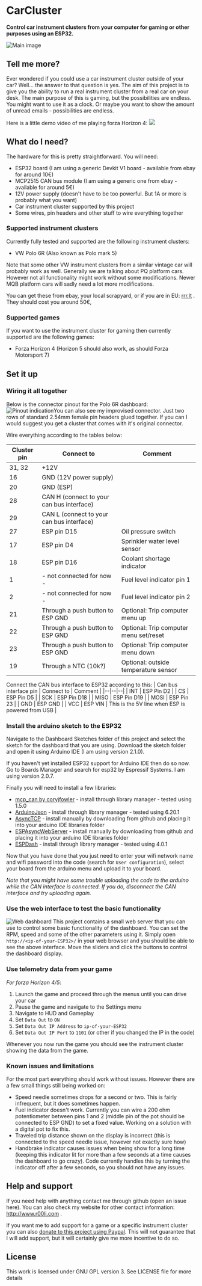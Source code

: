 # CarCluster

**Control car instrument clusters from your computer for gaming or other purposes using an ESP32.**

![Main image](https://github.com/r00li/CarCluster/blob/main/Misc/main_display.jpg?raw=true)

## Tell me more?

Ever wondered if you could use a car instrument cluster outside of your car? Well... the answer to that question is yes. The aim of this project is to give you the ability to run a real instrument cluster from a real car on your desk. The main purpose of this is gaming, but the possibilities are endless. You might want to use it as a clock. Or maybe you want to show the amount of unread emails - possibilities are endless.

Here is a little demo video of me playing forza Horizon 4:
[![](https://github.com/r00li/CarCluster/blob/main/Misc/video_thumb.png?raw=true)](https://youtu.be/-aPPZKZ644M)

## What do I need?
The hardware for this is pretty straightforward. You will need:

 - ESP32 board (I am using a generic Devkit V1 board - available from ebay for around 10€)
 - MCP2515 CAN bus module (I am using a generic one from ebay - available for around 5€)
 - 12V power supply (doesn't have to be too powerful. But 1A or more is probably what you want)
 - Car instrument cluster supported by this project
 - Some wires, pin headers and other stuff to wire everything together

### Supported instrument clusters
Currently fully tested and supported are the following instrument clusters:

- VW Polo 6R (Also known as Polo mark 5)

Note that some other VW instrument clusters from a similar vintage car will probably work as well. Generally we are talking about PQ platform cars. However not all functionality might work without some modifications. Newer MQB platform cars will sadly need a lot more modifications.

You can get these from ebay, your local scrapyard, or if you are in EU: [rrr.lt](rrr.lt/) . They should cost you around 50€,

### Supported games
If you want to use the instrument cluster for gaming then currently supported are the following games:

- Forza Horizon 4 (Horizon 5 should also work, as should Forza Motorsport 7)
  
## Set it up
### Wiring it all together
Below is the connector pinout for the Polo 6R dashboard:
![Pinout indication](https://github.com/r00li/CarCluster/blob/main/Misc/pinout.jpg?raw=true)You can also see my improvised connector. Just two rows of standard 2.54mm female pin headers glued together. If you can I would suggest you get a cluster that comes with it's original connector.

Wire everything according to the tables below:

| Cluster pin | Connect to | Comment |
|--|--|--|
| 31, 32 | +12V |
| 16 | GND (12V power supply) |
| 20 | GND (ESP) |
| 28 | CAN H (connect to your can bus interface) |
| 29 | CAN L (connect to your can bus interface) |
| 27 | ESP pin D15 | Oil pressure switch |
| 17 | ESP pin D4 | Sprinkler water level sensor |
| 18 | ESP pin D16 | Coolant shortage indicator |
| 1 | - not connected for now - | Fuel level indicator pin 1 |
| 2 | - not connected for now - | Fuel level indicator pin 2 |
| 21 | Through a push button to ESP GND | Optional: Trip computer menu up |
| 22 | Through a push button to ESP GND | Optional: Trip computer menu set/reset |
| 23 | Through a push button to ESP GND | Optional: Trip computer menu down |
| 19 | Through a NTC (10k?) | Optional: outside temperature sensor |

Connect the CAN bus interface to ESP32 according to this:
| Can bus interface pin | Connect to | Comment |
|--|--|--|
| INT | ESP Pin D2 |
| CS | ESP Pin D5 |
| SCK | ESP Pin D18 |
| MISO | ESP Pin D19 |
| MOSI | ESP Pin 23 |
| GND | ESP GND |
| VCC | ESP VIN | This is the 5V line when ESP is powered from USB |

### Install the arduino sketch to the ESP32
Navigate to the Dashboard Sketches folder of this project and select the sketch for the dashboard that you are using. Download the sketch folder and open it using Arduino IDE (I am using version 2.1.0).

If you haven't yet installed ESP32 support for Arduino IDE then do so now. Go to Boards Manager and search for esp32 by Espressif Systems. I am using version 2.0.7.

Finally you will need to install a few libraries:

 - [mcp_can by coryjfowler](https://github.com/coryjfowler/MCP_CAN_lib) - install through library manager - tested using 1.5.0
 - [ArduinoJson](https://arduinojson.org/) - install through library manager - tested using 6.20.1
 - [AsyncTCP](https://github.com/me-no-dev/AsyncTCP) - install manually by downloading from github and placing it into your arduino IDE libraries folder
 - [ESPAsyncWebServer](https://github.com/me-no-dev/ESPAsyncWebServer) - install manually by downloading from github and placing it into your arduino IDE libraries folder
 - [ESPDash](https://docs.espdash.pro/) - install through library manager - tested using 4.0.1

Now that you have done that you just need to enter your wifi network name and wifi password into the code (search for `User configuration`), select your board from the arduino menu and upload it to your board. 

*Note that you might have some trouble uploading the code to the arduino while the CAN interface is connected. If you do, disconnect the CAN interface and try uploading again.*  

### Use the web interface to test the basic functionality

![Web dashboard](https://github.com/r00li/CarCluster/blob/main/Misc/screenshot_dashboard.png?raw=true)
This project contains a small web server that you can use to control some basic functionality of the dashboard. You can set the RPM, speed and some of the other parameters using it. Simply open `http://<ip-of-your-ESP32>/` in your web browser and you should be able to see the above interface. Move the sliders and click the buttons to control the dashboard display.

### Use telemetry data from your game
*For forza Horizon 4/5*:
1.  Launch the game and proceed through the menus until you can drive your car
2.  Pause the game and navigate to the Settings menu
3.  Navigate to HUD and Gameplay
4.  Set `Data Out` to `ON`
5.  Set `Data Out IP Address` to `ip-of-your-ESP32`
6.  Set `Data Out IP Port` to `1101` (or other if you changed the IP in the code)

Whenever you now run the game you should see the instrument cluster showing the data from the game. 

### Known issues and limitations
For the most part everything should work without issues. However there are a few small things still being worked on:

- Speed needle sometimes drops for a second or two. This is fairly infrequent, but it does sometimes happen.
- Fuel indicator doesn't work. Currently you can wire a 200 ohm potentiometer between pins 1 and 2 (middle pin of the pot should be connected to ESP GND) to set a fixed value. Working on a solution with a digital pot to fix this.
- Traveled trip distance shown on the display is incorrect (this is connected to the speed needle issue, however not exactly sure how)
- Handbrake indicator causes issues when being show for a long time (keeping this indicator lit for more than a few seconds at a time causes the dashboard to go crazy). Code currently handles this by turning the indicator off after a few seconds, so you should not have any issues.

## Help and support

If you need help with anything contact me through github (open an issue here). You can also check my website for other contact information: http://www.r00li.com .

If you want me to add support for a game or a specific instrument cluster you can also [donate to this project using Paypal](https://www.paypal.com/donate/?hosted_button_id=NVTTFT7Z6KG3E). This will not guarantee that I will add support, but it will certainly give me more incentive to do so.

## License

This work is licensed under GNU GPL version 3. See LICENSE file for more details